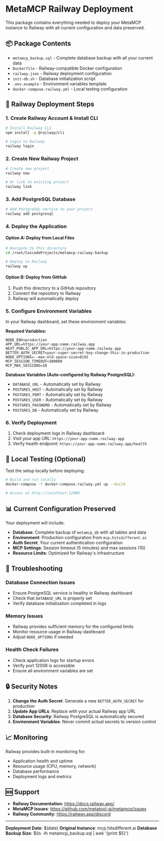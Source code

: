 # MetaMCP Railway Deployment

This package contains everything needed to deploy your MetaMCP instance to Railway with all current configuration and data preserved.

## 📦 Package Contents

- `metamcp_backup.sql` - Complete database backup with all your current data
- `Dockerfile` - Railway-compatible Docker configuration
- `railway.json` - Railway deployment configuration
- `init-db.sh` - Database initialization script
- `.env.example` - Environment variables template
- `docker-compose.railway.yml` - Local testing configuration

## 🚀 Railway Deployment Steps

### 1. Create Railway Account & Install CLI
```bash
# Install Railway CLI
npm install -g @railway/cli

# Login to Railway
railway login
```

### 2. Create New Railway Project
```bash
# Create new project
railway new

# Or link to existing project
railway link
```

### 3. Add PostgreSQL Database
```bash
# Add PostgreSQL service to your project
railway add postgresql
```

### 4. Deploy the Application

#### Option A: Deploy from Local Files
```bash
# Navigate to this directory
cd /root/CascadeProjects/metamcp-railway-backup

# Deploy to Railway
railway up
```

#### Option B: Deploy from GitHub
1. Push this directory to a GitHub repository
2. Connect the repository to Railway
3. Railway will automatically deploy

### 5. Configure Environment Variables

In your Railway dashboard, set these environment variables:

**Required Variables:**
```
NODE_ENV=production
APP_URL=https://your-app-name.railway.app
NEXT_PUBLIC_APP_URL=https://your-app-name.railway.app
BETTER_AUTH_SECRET=your-super-secret-key-change-this-in-production
NODE_OPTIONS=--max-old-space-size=8192
MCP_SESSION_TIMEOUT=300000
MCP_MAX_SESSIONS=10
```

**Database Variables (Auto-configured by Railway PostgreSQL):**
- `DATABASE_URL` - Automatically set by Railway
- `POSTGRES_HOST` - Automatically set by Railway
- `POSTGRES_PORT` - Automatically set by Railway
- `POSTGRES_USER` - Automatically set by Railway
- `POSTGRES_PASSWORD` - Automatically set by Railway
- `POSTGRES_DB` - Automatically set by Railway

### 6. Verify Deployment

1. Check deployment logs in Railway dashboard
2. Visit your app URL: `https://your-app-name.railway.app`
3. Verify health endpoint: `https://your-app-name.railway.app/health`

## 🧪 Local Testing (Optional)

Test the setup locally before deploying:

```bash
# Build and run locally
docker-compose -f docker-compose.railway.yml up --build

# Access at http://localhost:12008
```

## 📊 Current Configuration Preserved

Your deployment will include:

- **Database**: Complete backup of `metamcp_db` with all tables and data
- **Environment**: Production configuration from `mcp.hitsdifferent.ai`
- **Auth Secret**: Your current authentication configuration
- **MCP Settings**: Session timeout (5 minutes) and max sessions (10)
- **Resource Limits**: Optimized for Railway's infrastructure

## 🔧 Troubleshooting

### Database Connection Issues
- Ensure PostgreSQL service is healthy in Railway dashboard
- Check that `DATABASE_URL` is properly set
- Verify database initialization completed in logs

### Memory Issues
- Railway provides sufficient memory for the configured limits
- Monitor resource usage in Railway dashboard
- Adjust `NODE_OPTIONS` if needed

### Health Check Failures
- Check application logs for startup errors
- Verify port 12008 is accessible
- Ensure all environment variables are set

## 🔒 Security Notes

1. **Change the Auth Secret**: Generate a new `BETTER_AUTH_SECRET` for production
2. **Update App URLs**: Replace with your actual Railway app URL
3. **Database Security**: Railway PostgreSQL is automatically secured
4. **Environment Variables**: Never commit actual secrets to version control

## 📈 Monitoring

Railway provides built-in monitoring for:
- Application health and uptime
- Resource usage (CPU, memory, network)
- Database performance
- Deployment logs and metrics

## 🆘 Support

- **Railway Documentation**: https://docs.railway.app/
- **MetaMCP Issues**: https://github.com/metatool-ai/metamcp/issues
- **Railway Community**: https://railway.app/discord

---

**Deployment Date**: $(date)
**Original Instance**: mcp.hitsdifferent.ai
**Database Backup Size**: $(ls -lh metamcp_backup.sql | awk '{print $5}')
